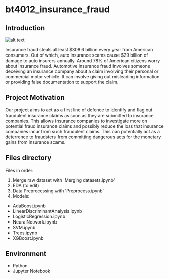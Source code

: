 # bt4012_insurance_fraud

## Introduction
![alt text](https://github.com/junweiteo/bt4012_insurance_fraud/blob/master/misc/car_fraud_img.jpg.png?raw=true)

Insurance fraud steals at least $308.6 billion every year from American consumers. Out of which, auto insurance scams cause $29 billion of damage to auto insurers annually. Around 78% of American citizens worry about insurance fraud. Automotive insurance fraud involves someone deceiving an insurance company about a claim involving their personal or commercial motor vehicle. It can involve giving out misleading information or providing false documentation to support the claim.

## Project Motivation
Our project aims to act as a first line of defence to identify and flag out fraudulent insurance claims as soon as they are submitted to insurance companies. This allows insurance companies to investigate more on potential fraud insurance claims and possibly reduce the loss that insurance companies incur from such fraudulent claims. This can potentially act as a deterrence to fraudsters from committing dangerous acts for the monetary gains from insurance scams.

## Files directory
Files in order:
1. Merge raw dataset with 'Merging datasets.ipynb'
2. EDA (to edit)
3. Data Preprocessing with 'Preprocess.ipynb'
4. Models:
  - AdaBoost.ipynb
  - LinearDiscriminantAnalysis.ipynb
  - LogisticRegression.ipynb
  - NeuralNetwork.ipynb
  - SVM.ipynb
  - Trees.ipynb
  - XGBoost.ipynb

## Environment

* Python
* Jupyter Notebook


